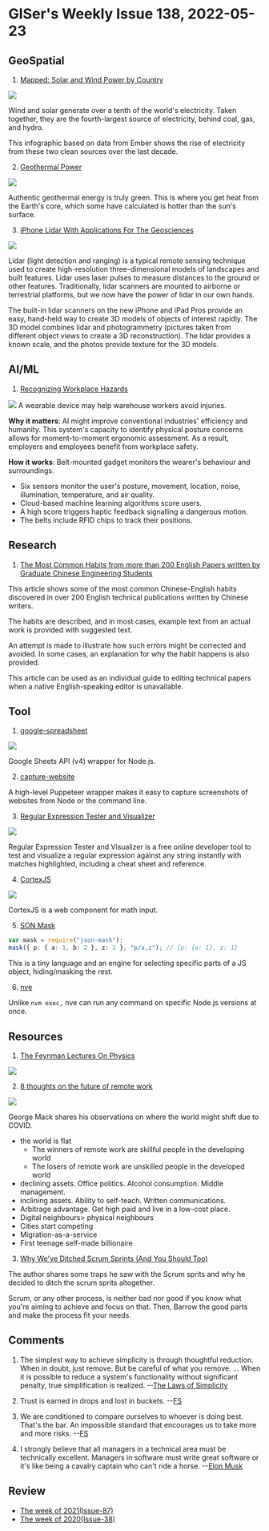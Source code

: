 # GISer's Weekly Issue 138, 2022-05-23

## GeoSpatial

1. [Mapped: Solar and Wind Power by Country](https://www.visualcapitalist.com/mapped-solar-and-wind-power-by-country/)

![](https://www.visualcapitalist.com/wp-content/uploads/2022/05/VCE_Mapped_Solar_Wind_Power-1.jpg)

Wind and solar generate over a tenth of the world's electricity. Taken together, they are the fourth-largest source of electricity, behind coal, gas, and hydro.

This infographic based on data from Ember shows the rise of electricity from these two clean sources over the last decade.

2. [Geothermal Power](https://www.treehugger.com/geothermal-drilling-technology-quaise-energy-5219924)

![](https://cdn.beekka.com/blogimg/asset/202202/bg2022022606.webp)

Authentic geothermal energy is truly green. This is where you get heat from the Earth's core, which some have calculated is hotter than the sun's surface.

3. [iPhone Lidar With Applications For The Geosciences](https://opentopography.org/blog/iphone-lidar-applications-geosciences)

![](https://object.cloud.sdsc.edu/v1/AUTH_opentopography/www/images/iPhoneLidar/RockScan.png)

Lidar (light detection and ranging) is a typical remote sensing technique used to create high-resolution three-dimensional models of landscapes and built features. Lidar uses laser pulses to measure distances to the ground or other features. Traditionally, lidar scanners are mounted to airborne or terrestrial platforms, but we now have the power of lidar in our own hands.

The built-in lidar scanners on the new iPhone and iPad Pros provide an easy, hand-held way to create 3D models of objects of interest rapidly. The 3D model combines lidar and photogrammetry (pictures taken from different object views to create a 3D reconstruction). The lidar provides a known scale, and the photos provide texture for the 3D models.

## AI/ML

1. [Recognizing Workplace Hazards](https://read.deeplearning.ai/the-batch/issue-145/)

![](https://dl-staging-website.ghost.io/content/images/2022/05/ezgif.com-gif-maker--25--1.gif)
A wearable device may help warehouse workers avoid injuries.

**Why it matters**: AI might improve conventional industries' efficiency and humanity. This system's capacity to identify physical posture concerns allows for moment-to-moment ergonomic assessment. As a result, employers and employees benefit from workplace safety.

**How it works**: Belt-mounted gadget monitors the wearer's behaviour and surroundings.

- Six sensors monitor the user's posture, movement, location, noise, illumination, temperature, and air quality.
- Cloud-based machine learning algorithms score users.
- A high score triggers haptic feedback signalling a dangerous motion.
- The belts include RFID chips to track their positions.

## Research

1. [The Most Common Habits from more than 200 English Papers written by Graduate Chinese Engineering Students](https://papertalks.org/p/resources/Academic/EnglishWritingSkills/MostCommonEnglishWritingHabitsOfChinese.pdf)

This article shows some of the most common Chinese-English habits discovered in over 200 English technical publications written by Chinese writers.

The habits are described, and in most cases, example text from an actual work is provided with suggested text.

An attempt is made to illustrate how such errors might be corrected and avoided. In some cases, an explanation for why the habit happens is also provided.

This article can be used as an individual guide to editing technical papers when a native English-speaking editor is unavailable.

## Tool

1. [google-spreadsheet](google-spreadsheet)

![](https://res.cloudinary.com/cpress/image/upload/w_1280,e_sharpen:60/zrezug7hiyv5p8aikjlp.jpg)

Google Sheets API (v4) wrapper for Node.js.

2. [capture-website](https://github.com/sindresorhus/capture-website)

A high-level Puppeteer wrapper makes it easy to capture screenshots of websites from Node or the command line.

3. [Regular Expression Tester and Visualizer](https://devtoolcafe.com/tools/regex#!flags=img&re=)

![](https://cdn.beekka.com/blogimg/asset/202205/bg2022051803.webp)

Regular Expression Tester and Visualizer is a free online developer tool to test and visualize a regular expression against any string instantly with matches highlighted, including a cheat sheet and reference.

4. [CortexJS](https://cortexjs.io/mathlive/)

![](https://cdn.beekka.com/blogimg/asset/202203/bg2022033103.webp)

CortexJS is a web component for math input.

5. [SON Mask](https://github.com/nemtsov/json-mask)

```ts
var mask = require("json-mask");
mask({ p: { a: 1, b: 2 }, z: 1 }, "p/a,z"); // {p: {a: 1}, z: 1}
```

This is a tiny language and an engine for selecting specific parts of a JS object, hiding/masking the rest.

6. [nve](https://github.com/ehmicky/nve)

Unlike `nvm exec,` nve can run any command on specific Node.js versions at once.

## Resources

1. [The Feynman Lectures On Physics](https://www.feynmanlectures.caltech.edu/)

![](https://cdn.beekka.com/blogimg/asset/202203/bg2022032505.webp)

2. [8 thoughts on the future of remote work](https://nitter.net/george__mack/status/1519708063510409218)

![](https://pbs.twimg.com/media/FRcWbcXVgAApF_a?format=jpg&name=medium)

George Mack shares his observations on where the world might shift due to COVID.

- the world is flat
  - The winners of remote work are skillful people in the developing world
  - The losers of remote work are unskilled people in the developed world
- declining assets. Office politics. Alcohol consumption. Middle management.
- inclining assets. Ability to self-teach. Written communications.
- Arbitrage advantage. Get high paid and live in a low-cost place.
- Digital neighbours> physical neighbours
- Cities start competing
- Migration-as-a-service
- First teenage self-made billionaire

3. [Why We've Ditched Scrum Sprints (And You Should Too)](https://medium.com/@michalikmartin/why-we've-ditched-scrum-sprints-and-you-should-too-cdf5678e5199)

The author shares some traps he saw with the Scrum sprits and why he decided to ditch the scrum sprits altogether.

Scrum, or any other process, is neither bad nor good if you know what you're aiming to achieve and focus on that. Then, Barrow the good parts and make the process fit your needs.

## Comments

1. The simplest way to achieve simplicity is through thoughtful reduction. When in doubt, just remove. But be careful of what you remove. … When it is possible to reduce a system's functionality without significant penalty, true simplification is realized.
   --[The Laws of Simplicity](https://fs.blog/the-laws-of-simplicity/)

2. Trust is earned in drops and lost in buckets.
   --[FS](https://fs.blog/brain-food/may-8-2022/)

3. We are conditioned to compare ourselves to whoever is doing best. That's the bar. An impossible standard that encourages us to take more and more risks.
   --[FS](https://fs.blog/brain-food/may-8-2022/)

4. I strongly believe that all managers in a technical area must be technically excellent. Managers in software must write great software or it's like being a cavalry captain who can't ride a horse.
   --[Elon Musk](https://nitter.net/elonmusk/status/1522609829553971200)

## Review

- [The week of 2021(Issue-87)](https://github.com/lkcozy/weekly/blob/master/docs/2021/issue-87.md)
- [The week of 2020(Issue-38)](https://github.com/lkcozy/weekly/blob/master/docs/2020/issue-38.md)
